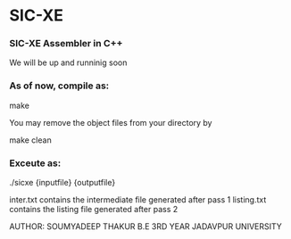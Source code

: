 # SIC-XE

### SIC-XE Assembler in C++

We will be up and runninig soon

### As of now, compile as:

make

You may remove the object files from your directory by

make clean

### Exceute as:

./sicxe {inputfile} {outputfile}

inter.txt contains the intermediate file generated after pass 1
listing.txt contains the listing file generated after pass 2


AUTHOR: SOUMYADEEP THAKUR
B.E 3RD YEAR
JADAVPUR UNIVERSITY
